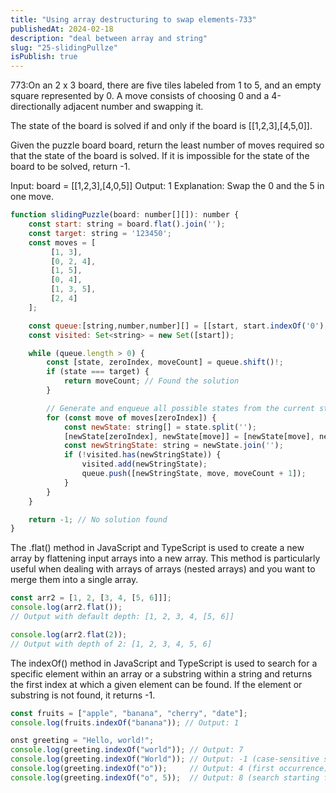 ```yaml
---
title: "Using array destructuring to swap elements-733"
publishedAt: 2024-02-18
description: "deal between array and string"
slug: "25-slidingPullze"
isPublish: true
---
```


773:On an 2 x 3 board, there are five tiles labeled from 1 to 5, and an empty square represented by 0. A move consists of choosing 0 and a 4-directionally adjacent number and swapping it.

The state of the board is solved if and only if the board is [[1,2,3],[4,5,0]].

Given the puzzle board board, return the least number of moves required so that the state of the board is solved. If it is impossible for the state of the board to be solved, return -1.

Input: board = [[1,2,3],[4,0,5]]
Output: 1
Explanation: Swap the 0 and the 5 in one move.

```js
function slidingPuzzle(board: number[][]): number {
    const start: string = board.flat().join('');
    const target: string = '123450';
    const moves = [
         [1, 3],
         [0, 2, 4],
         [1, 5],
         [0, 4],
         [1, 3, 5],
         [2, 4]
    ];

    const queue:[string,number,number][] = [[start, start.indexOf('0'), 0]];
    const visited: Set<string> = new Set([start]);

    while (queue.length > 0) {
        const [state, zeroIndex, moveCount] = queue.shift()!;
        if (state === target) {
            return moveCount; // Found the solution
        }

        // Generate and enqueue all possible states from the current state
        for (const move of moves[zeroIndex]) {
            const newState: string[] = state.split('');
            [newState[zeroIndex], newState[move]] = [newState[move], newState[zeroIndex]]; // Swap zero with the neighbor
            const newStringState: string = newState.join('');
            if (!visited.has(newStringState)) {
                visited.add(newStringState);
                queue.push([newStringState, move, moveCount + 1]);
            }
        }
    }

    return -1; // No solution found
}
```

The .flat() method in JavaScript and TypeScript is used to create a new array by flattening input arrays into a new array. This method is particularly useful when dealing with arrays of arrays (nested arrays) and you want to merge them into a single array.

```js
const arr2 = [1, 2, [3, 4, [5, 6]]];
console.log(arr2.flat());
// Output with default depth: [1, 2, 3, 4, [5, 6]]

console.log(arr2.flat(2));
// Output with depth of 2: [1, 2, 3, 4, 5, 6]
```

The indexOf() method in JavaScript and TypeScript is used to search for a specific element within an array or a substring within a string and returns the first index at which a given element can be found. If the element or substring is not found, it returns -1.

```js
const fruits = ["apple", "banana", "cherry", "date"];
console.log(fruits.indexOf("banana")); // Output: 1

onst greeting = "Hello, world!";
console.log(greeting.indexOf("world")); // Output: 7
console.log(greeting.indexOf("World")); // Output: -1 (case-sensitive search)
console.log(greeting.indexOf("o"));     // Output: 4 (first occurrence)
console.log(greeting.indexOf("o", 5));  // Output: 8 (search starting from index 5)
```

